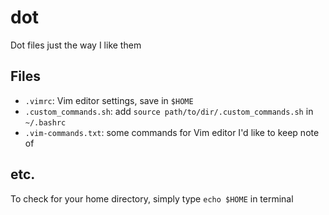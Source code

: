 # dot
Dot files just the way I like them

## Files
- `.vimrc`: Vim editor settings, save in `$HOME`  
- `.custom_commands.sh`: add `source path/to/dir/.custom_commands.sh` in `~/.bashrc`  
- `.vim-commands.txt`: some commands for Vim editor I'd like to keep note of  

## etc.
To check for your home directory, simply type `echo $HOME` in terminal
